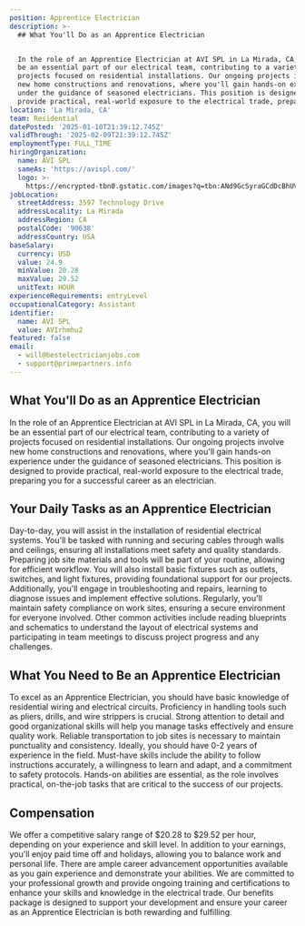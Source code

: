 ```yaml
---
position: Apprentice Electrician
description: >-
  ## What You'll Do as an Apprentice Electrician


  In the role of an Apprentice Electrician at AVI SPL in La Mirada, CA, you will
  be an essential part of our electrical team, contributing to a variety of
  projects focused on residential installations. Our ongoing projects involve
  new home constructions and renovations, where you'll gain hands-on experience
  under the guidance of seasoned electricians. This position is designed to
  provide practical, real-world exposure to the electrical trade, prepari...
location: 'La Mirada, CA'
team: Residential
datePosted: '2025-01-10T21:39:12.745Z'
validThrough: '2025-02-09T21:39:12.745Z'
employmentType: FULL_TIME
hiringOrganization:
  name: AVI SPL
  sameAs: 'https://avispl.com/'
  logo: >-
    https://encrypted-tbn0.gstatic.com/images?q=tbn:ANd9GcSyraGCdDcBhUVCLjb9MI2McsVysMD7wjYlIQ&s
jobLocation:
  streetAddress: 3597 Technology Drive
  addressLocality: La Mirada
  addressRegion: CA
  postalCode: '90638'
  addressCountry: USA
baseSalary:
  currency: USD
  value: 24.9
  minValue: 20.28
  maxValue: 29.52
  unitText: HOUR
experienceRequirements: entryLevel
occupationalCategory: Assistant
identifier:
  name: AVI SPL
  value: AVIrhmhu2
featured: false
email:
  - will@bestelectricianjobs.com
  - support@primepartners.info
---
```




## What You'll Do as an Apprentice Electrician

In the role of an Apprentice Electrician at AVI SPL in La Mirada, CA, you will be an essential part of our electrical team, contributing to a variety of projects focused on residential installations. Our ongoing projects involve new home constructions and renovations, where you'll gain hands-on experience under the guidance of seasoned electricians. This position is designed to provide practical, real-world exposure to the electrical trade, preparing you for a successful career as an electrician.

## Your Daily Tasks as an Apprentice Electrician

Day-to-day, you will assist in the installation of residential electrical systems. You'll be tasked with running and securing cables through walls and ceilings, ensuring all installations meet safety and quality standards. Preparing job site materials and tools will be part of your routine, allowing for efficient workflow. You will also install basic fixtures such as outlets, switches, and light fixtures, providing foundational support for our projects. Additionally, you'll engage in troubleshooting and repairs, learning to diagnose issues and implement effective solutions. Regularly, you'll maintain safety compliance on work sites, ensuring a secure environment for everyone involved. Other common activities include reading blueprints and schematics to understand the layout of electrical systems and participating in team meetings to discuss project progress and any challenges.

## What You Need to Be an Apprentice Electrician

To excel as an Apprentice Electrician, you should have basic knowledge of residential wiring and electrical circuits. Proficiency in handling tools such as pliers, drills, and wire strippers is crucial. Strong attention to detail and good organizational skills will help you manage tasks effectively and ensure quality work. Reliable transportation to job sites is necessary to maintain punctuality and consistency. Ideally, you should have 0-2 years of experience in the field. Must-have skills include the ability to follow instructions accurately, a willingness to learn and adapt, and a commitment to safety protocols. Hands-on abilities are essential, as the role involves practical, on-the-job tasks that are critical to the success of our projects.

## Compensation

We offer a competitive salary range of $20.28 to $29.52 per hour, depending on your experience and skill level. In addition to your earnings, you'll enjoy paid time off and holidays, allowing you to balance work and personal life. There are ample career advancement opportunities available as you gain experience and demonstrate your abilities. We are committed to your professional growth and provide ongoing training and certifications to enhance your skills and knowledge in the electrical trade. Our benefits package is designed to support your development and ensure your career as an Apprentice Electrician is both rewarding and fulfilling.